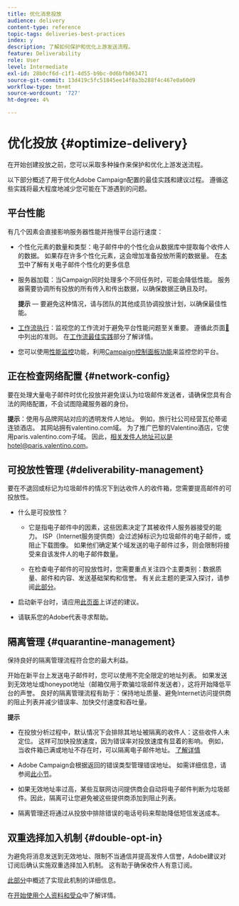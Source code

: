 ```yaml
---
title: 优化消息投放
audience: delivery
content-type: reference
topic-tags: deliveries-best-practices
index: y
description: 了解如何保护和优化上游发送流程。
feature: Deliverability
role: User
level: Intermediate
exl-id: 28b0cf6d-c1f1-4d55-b9bc-0d6bfb063471
source-git-commit: 13d419c5fc51845ee14f8a3b288f4c467e0a60d9
workflow-type: tm+mt
source-wordcount: '727'
ht-degree: 4%

---
```


# 优化投放 {#optimize-delivery}

在开始创建投放之前，您可以采取多种操作来保护和优化上游发送流程。

以下部分概述了用于优化Adobe Campaign配置的最佳实践和建议过程。 遵循这些实践将最大程度地减少您可能在下游遇到的问题。

## 平台性能

有几个因素会直接影响服务器性能并拖慢平台运行速度：

* 个性化元素的数量和类型：电子邮件中的个性化会从数据库中提取每个收件人的数据。 如果存在许多个性化元素，这会增加准备投放所需的数据量。  在[本节](../../designing/using/personalization.md)中了解有关电子邮件个性化的更多信息

* 服务器加载：当Campaign同时处理多个不同任务时，可能会降低性能。 服务器需要协调所有投放的所有传入和传出数据，以确保数据正确且及时。

  **提示** — 要避免这种情况，请与团队的其他成员协调投放计划，以确保最佳性能。

* [工作流执行](../../automating/using/about-workflow-execution.md)：监视您的工作流对于避免平台性能问题至关重要。 遵循此页面[&#128279;](../../automating/using/monitoring-workflow-execution.md)中列出的准则。 在[工作流最佳实践](../../automating/using/best-practices-workflows.md)部分了解详情。

* 您可以使用[性能监控](https://experienceleague.adobe.com/docs/control-panel/using/performance-monitoring/about-performance-monitoring.html?lang=zh-Hans)功能，利用[Campaign控制面板功能](https://experienceleague.adobe.com/docs/control-panel/using/discover-control-panel/key-features.html?lang=zh-Hans)来监控您的平台。

## 正在检查网络配置 {#network-config}

要在处理大量电子邮件时优化投放并避免误认为垃圾邮件发送者，请确保您具有合法的网络配置，不会试图隐藏服务器的身份。

**提示**：使用与品牌网站对应的透明发件人地址。 例如，旅行社公司经营瓦伦蒂诺连锁酒店。 其网站拥有valentino.com域。 为了推广巴黎的Valentino酒店，它使用paris.valentino.com子域。 因此，相关发件人地址可以是hotel@paris.valentino.com。

## 可投放性管理 {#deliverability-management}

要在不退回或标记为垃圾邮件的情况下到达收件人的收件箱，您需要提高邮件的可投放性。

* 什么是可投放性？

   * 它是指电子邮件中的因素，这些因素决定了其被收件人服务器接受的能力。 ISP（Internet服务提供商）会过滤掉标识为垃圾邮件的电子邮件，或阻止下载图像。 如果他们确定某个域发送的电子邮件过多，则会限制将接受来自该发件人的电子邮件数量。

   * 在检查电子邮件的可投放性时，您需要重点关注四个主要类别：数据质量、邮件和内容、发送基础架构和信誉。 有关此主题的更深入探讨，请参阅[此部分](../../sending/using/about-deliverability.md)。

* 启动新平台时，请应用[此页面](https://experienceleague.adobe.com/docs/deliverability-learn/deliverability-best-practice-guide/transition-process/switching-email-platforms.html#transition-process)上详述的建议。

* 请联系您的Adobe代表寻求帮助。

## 隔离管理 {#quarantine-management}

保持良好的隔离管理流程符合您的最大利益。

开始在新平台上发送电子邮件时，您可以使用不完全限定的地址列表。 如果发送到无效地址或honeypot地址（邮箱仅用于欺骗垃圾邮件发送者），这将开始降低平台的声誉。 良好的隔离管理流程有助于：保持地址质量、避免Internet访问提供商的阻止列表并减少错误率、加快交付速度和吞吐量。

**提示**

* 在投放分析过程中，默认情况下会排除其地址被隔离的收件人：这些收件人未定位。 这样可加快投放速度，因为错误率对投放速度有显着的影响。 例如，当收件箱已满或地址不存在时，可以隔离电子邮件地址。 [了解详情](../../sending/using/understanding-quarantine-management.md#identifying-quarantined-addresses)

* Adobe Campaign会根据返回的错误类型管理错误地址。 如需详细信息，请参阅[此小节](../../sending/using/understanding-quarantine-management.md)。

* 如果无效地址率过高，某些互联网访问提供商会自动将电子邮件判断为垃圾邮件。因此，隔离可让您避免被这些提供商添加到阻止列表。

* 隔离管理还将通过从投放中排除错误的电话号码来帮助降低短信发送成本。

## 双重选择加入机制 {#double-opt-in}

为避免将消息发送到无效地址、限制不当通信并提高发件人信誉，Adobe建议对订阅后确认实施双重选择加入机制。 这有助于确保收件人有意订阅。

[此部分](../../audiences/using/about-opt-in-and-opt-out-in-campaign.md)中概述了实现此机制的详细信息。

在[开始使用个人资料和受众](../../audiences/using/get-started-profiles-and-audiences.md)中了解详情。
